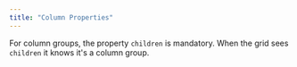 ```yaml
---
title: "Column Properties"
---
```


For column groups, the property `children` is mandatory. When the grid sees `children` it knows it's a column group.

<api-documentation source='properties.json' config='{ "codeSrc": "ColumnProperties"}'></api-documentation>
